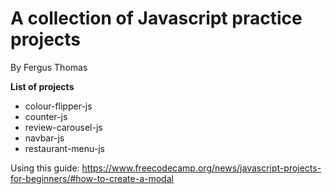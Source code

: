 # A collection of Javascript practice projects

By Fergus Thomas

**List of projects**

- colour-flipper-js
- counter-js
- review-carousel-js
- navbar-js
- restaurant-menu-js

Using this guide: https://www.freecodecamp.org/news/javascript-projects-for-beginners/#how-to-create-a-modal
